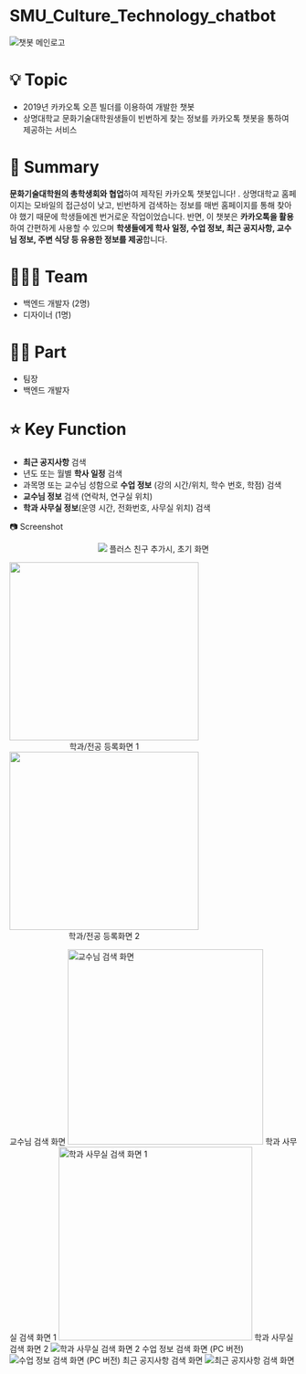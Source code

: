 # SMU_Culture_Technology_chatbot
![챗봇 메인로고](https://user-images.githubusercontent.com/53431518/164520108-8f943f32-536e-4fba-9731-ad91a116f18d.jpg)

# 💡 Topic

- 2019년 카카오톡 오픈 빌더를 이용하여 개발한 챗봇
- 상명대학교 문화기술대학원생들이 빈번하게 찾는 정보를 카카오톡 챗봇을 통하여 제공하는 서비스

# 📝 Summary

**문화기술대학원의 총학생회와 협업**하여 제작된 카카오톡 챗봇입니다!
. 상명대학교 홈페이지는 모바일의 접근성이 낮고, 빈번하게 검색하는 정보를 매번 홈페이지를 통해 찾아야 했기 때문에 학생들에겐 번거로운 작업이었습니다. 반면, 이 챗봇은 **카카오톡을 활용**하여 간편하게 사용할 수 있으며 **학생들에게 학사 일정, 수업 정보, 최근 공지사항, 교수님 정보, 주변 식당 등 유용한 정보를 제공**합니다. 

# 🧑🏻‍💻 Team

- 백엔드 개발자 (2명)
- 디자이너 (1명)

# 🤚🏻 Part

- 팀장
- 백엔드 개발자

# ⭐️ Key Function

- **최근 공지사항** 검색
- 년도 또는 월별 **학사 일정** 검색
- 과목명 또는 교수님 성함으로 **수업 정보** (강의 시간/위치, 학수 번호, 학점) 검색
- **교수님 정보** 검색 (연락처, 연구실 위치)
- **학과 사무실 정보**(운영 시간, 전화번호, 사무실 위치) 검색

📷 Screenshot

<p align = "center">
  <img src= "https://user-images.githubusercontent.com/53431518/164521191-329319d4-a21e-4643-af1d-391cd1a3daa0.jpg"></img>
  플러스 친구 추가시, 초기 화면
</p>

<div align = "center" style = "display : table">
  <div style = "display : flex; flex-direction : column">
    <img width = "331" height = "312" src= "https://user-images.githubusercontent.com/53431518/164524215-30127e0f-f75b-465f-a12d-194eb8beebd1.jpg"></img>
    <span>학과/전공 등록화면 1</span>
  </div>
  
  <div style = "display : flex; flex-direction : column">
  <img width = "331" height = "312" src= "https://user-images.githubusercontent.com/53431518/164524537-42f21ca0-e651-4712-ae80-2b343337b20c.png"></img>
    <span>학과/전공 등록화면 2</span>
  </div>
</div>

교수님 검색 화면
<img width="342" alt="교수님 검색 화면" src="https://user-images.githubusercontent.com/53431518/164524645-a1be3256-cc74-4799-95b8-c28c1cd9f6bf.png">
학과 사무실 검색 화면 1
<img width="339" alt="학과 사무실 검색 화면 1" src="https://user-images.githubusercontent.com/53431518/164524943-e972bc25-3939-4b24-8f61-7a11ecc56a47.png">
학과 사무실 검색 화면 2
![학과 사무실 검색 화면 2](https://user-images.githubusercontent.com/53431518/164525000-57b176f8-80c1-4d00-921e-2d1821c5dc48.jpg)
수업 정보 검색 화면 (PC 버전)
![수업 정보 검색 화면 (PC 버전)](https://user-images.githubusercontent.com/53431518/164525200-b5c78728-a73e-4157-bc0e-902efdeda2d4.jpg)
최근 공지사항 검색 화면
![최근 공지사항 검색 화면](https://user-images.githubusercontent.com/53431518/164525391-87eeb085-f3c1-47ae-9dd4-e7c9b11bd2ee.jpg)










